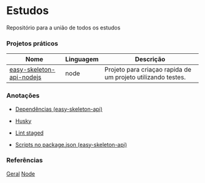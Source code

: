 # Estudos

Repositório para a união de todos os estudos

  

### Projetos práticos
| Nome | Linguagem | Descrição
|--|--|--|
| [easy-skeleton-api-nodejs](https://github.com/Fredrumond/easy-skeleton-api-nodejs) | node | Projeto para criaçao rapida de um projeto utilizando testes.

### Anotações
-  [Dependências (easy-skeleton-api)](https://github.com/Fredrumond/estudos/blob/master/easy-skeleton-api/DEPENDENCIAS.md)
-  [Husky](https://github.com/Fredrumond/estudos/blob/master/easy-skeleton-api/HUSKY.md)

-  [Lint staged](https://github.com/Fredrumond/estudos/blob/master/easy-skeleton-api/LINTSTAGED.md)

-  [Scripts no package.json (easy-skeleton-api)](https://github.com/Fredrumond/estudos/blob/master/easy-skeleton-api/SCRIPTS.md)

### Referências
[Geral](https://github.com/Fredrumond/estudos/blob/master/referencias/GERAL.md)
[Node](https://github.com/Fredrumond/estudos/blob/master/referencias/NODE.md)